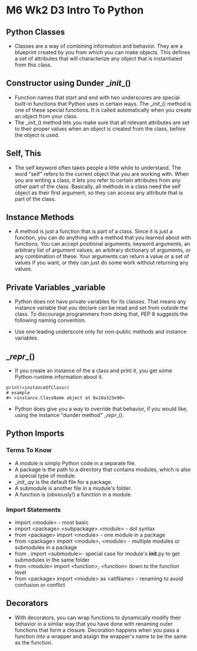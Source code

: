 # M6 Wk2 D3 Intro To Python

## Python Classes
- Classes are a way of combining information and behavior. They are a blueprint created by you from which you can make objects. This defines a set of attributes that will characterize any object that is instantiated from this class.

## Constructor using Dunder \__init__()
- Function names that start and end with two underscores are special built-in functions that Python uses in certain ways. The \__init__() method is one of these special functions. It is called automatically when you create an object from your class.
- The \__init__() method lets you make sure that all relevant attributes are set to their proper values when an object is created from the class, before the object is used.

## Self, This
- The self keyword often takes people a little while to understand. The word "self" refers to the current object that you are working with. When you are writing a class, it lets you refer to certain attributes from any other part of the class. Basically, all methods in a class need the self object as their first argument, so they can access any attribute that is part of the class.

## Instance Methods
- A method is just a function that is part of a class. Since it is just a function, you can do anything with a method that you learned about with functions. You can accept positional arguments, keyword arguments, an arbitrary list of argument values, an arbitrary dictionary of arguments, or any combination of these. Your arguments can return a value or a set of values if you want, or they can just do some work without returning any values.

## Private Variables _variable
- Python does not have private variables for its classes. That means any instance variable that you declare can be read and set from outside the class. To discourage programmers from doing that, PEP 8 suggests the following naming convention.

- Use one leading underscore only for non-public methods and instance variables.

## \__repr__()
- If you create an instance of the a class and print it, you get some Python-runtime information about it.
```
print(<instanceOfClass>)
# example
#> <instance.ClassName object at 0x10a323e90>
```
- Python does give you a way to override that behavior, if you would like, using the instance "dunder method" \__repr__().

## Python Imports
### Terms To Know
- A module is simply Python code in a separate file.
- A package is the path to a directory that contains modules, which is also a special type of module.
- \__init__.py is the default file for a package.
- A submodule is another file in a module's folder.
- A function is (obviously!) a function in a module.

### Import Statements
- import <module\> - most basic
- import <package\>.<subpackage\>.<module\> - dot syntax
- from <package\> import <module\> - one module in a package
- from <package\> import <module\>, <module\> - multiple modules or submodules in a package
- from . import <submodule\>- special case for module's __init__.py to get submodules in the same folder
- from <module\> import <function\>, <function\>  down to the function level
- from <package\> import <module\> as <altName\> - renaming to avoid confusion or conflict

## Decorators
- With decorators, you can wrap functions to dynamically modify their behavior in a similar way that you have done with renaming outer functions that form a closure. Decoration happens when you pass a function into a wrapper and assign the wrapper's name to be the same as the function.
